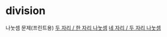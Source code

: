 # division
나눗셈 문제(프린트용)
[두 자리 / 한 자리 나눗셈](https://yellowhan.github.io/division/div2-1)
[네 자리 / 두 자리 나눗셈](https://yellowhan.github.io/division/div4-2)
